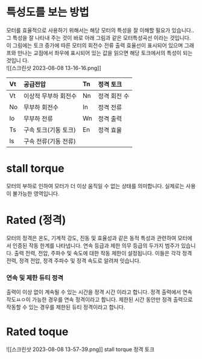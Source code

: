 # 특성도를 보는 방법
모터를 효율적으로 사용하기 위해서는 해당 모터의 특성을 잘 이해할 필요가 있습니다.. 그 특성을 잘 나타내 주는 것이 바로 아래 그림과 같은 모터특성곡선 이라는 것입니다.   
이 그림에는 토크 증가에 따른 모터의 회전수 전류 출력 효율선이 표시되어 있으며 그래프와 만나는 교점에서 좌우에 표시되어 있는 값을 읽으면 해당 토크에서의 특성이 되는 것입니 다.  
![[스크린샷 2023-08-08 13-16-16.png]]  

| Vt | 공급전압         | Tn | 정격 토크   |
|:---|:-------------|:---|:--------|
| Vt | 이상적 무부하 회전수  | Nn | 정격 회전 수 |
| No | 무부하 회전수      | In | 정격 전류   |
| Io | 무부하 전류       | Wn | 정격 출력   |
| Ts | 구속 토크(기동 토크) | En | 정격 효율   |
| Is | 구속 전류(기동 전류) |    |         |  


# stall torque
모터의 부하로 인하여 모터가 더 이상 움직일 수 없는 상태를 의미합니다.   실제로는 사용이 불가능한 영역입니다.  

# Rated (정격)
모터의 정격은 온도, 기계적 강도, 진동 및 효율성과 같은 동적 특성과 관련하여 모터에서 인증된 작동 한계를 나타냅니다. 연속 등급과 제한 의무 등급의 두가지 범주가 있습니다. 출력 전력, 전압, 주파수 및 속도에 대한 작동 제한이 설정됩니다.   이들은 각각 정격 전력, 정격 전압, 정격 주파수 및 정격 속도로 알려져 잇습니다.
### 연속 및 제한 듀티 정격
출력이 이상 없이 계속될 수 있는 시간을 정격 시간 이라고 합니다. 정격 출력에서 연속 작도ㅛㅇ이 가능한 경우를 연속 정격이라고 합니다. 제한된 시간 동안만 정격 출력으로 작동할 수 있는 경우를 제한된 듀티 정격이라고 합니다. 

# Rated toque

![[스크린샷 2023-08-08 13-57-39.png]]
 stall torque 
 정격 토크 